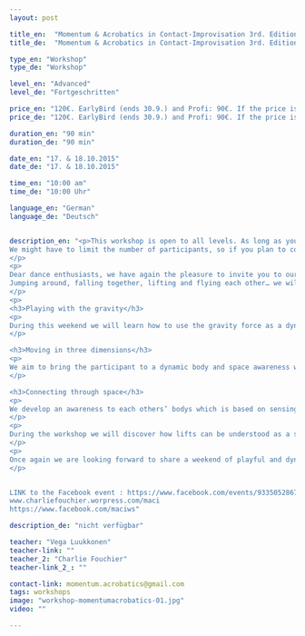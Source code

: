 ```yaml
---
layout: post

title_en:  "Momentum & Acrobatics in Contact-Improvisation 3rd. Edition"
title_de:  "Momentum & Acrobatics in Contact-Improvisation 3rd. Edition"

type_en: "Workshop"
type_de: "Workshop"

level_en: "Advanced"
level_de: "Fortgeschritten"

price_en: "120€. EarlyBird (ends 30.9.) and Profi: 90€. If the price is a problem for you, contact us."
price_de: "120€. EarlyBird (ends 30.9.) and Profi: 90€. If the price is a problem for you, contact us."

duration_en: "90 min"
duration_de: "90 min"

date_en: "17. & 18.10.2015"
date_de: "17. & 18.10.2015"

time_en: "10:00 am"
time_de: "10:00 Uhr"

language_en: "German"
language_de: "Deutsch"


description_en: "<p>This workshop is open to all levels. As long as you like to move and are willing to let yourself being taken by the dynamic of the movement, enjoying falling and flying, you are welcome to join!
We might have to limit the number of participants, so if you plan to come please register early on.
</p>
<p>
Dear dance enthusiasts, we have again the pleasure to invite you to our next Contact-Improvisation workshop in Berlin! After two very fruitful and enjoyable meetings in Berlin and Leipzig we want to keep on sharing our research around the use of dynamics in contact improvisation. Enjoying the momentum, more than ever!
Jumping around, falling together, lifting and flying each other… we will give you the possibility to discover various ways to play with the momentum, using it to feel, enjoy, create and sweat.
</p>
<p>
<h3>Playing with the gravity</h3>
<p>
During this weekend we will learn how to use the gravity force as a dynamic resource in our dance, finding ways to smoothly enter and leave physical contact while dancing together.
</p>

<h3>Moving in three dimensions</h3>
<p>
We aim to bring the participant to a dynamic body and space awareness which allows them to fully sense and spread their movement in three dimensions. This awareness gives us more freedom in our dance… and we can get more and more crazy in our improvisations!
</p>

<h3>Connecting through space</h3>
<p>
We develop an awareness to each others’ bodys which is based on sensing the movement of our gravity center. Through this awareness we become able to feel each others’ intentions in and out of physical contacts. In this frame we can open our dance to the space and become able to enjoy more freedom and more energy in our movements.
</p>
<p>
During the workshop we will discover how lifts can be understood as a smooth weight transfer between two connected centers; that falling can be experienced as a simple change of system; and that weight can be shared without contact, by becoming sensitive to our partner’s intentions. We can then let ourselves fall into fluent level changes, lifts and displacements through space.
</p>
<p>
Once again we are looking forward to share a weekend of playful and dynamic dances with you!
</p>


LINK to the Facebook event : https://www.facebook.com/events/933505286711533/
www.charliefouchier.worpress.com/maci
https://www.facebook.com/maciws"

description_de: "nicht verfügbar"

teacher: "Vega Luukkonen"
teacher-link: ""
teacher_2: "Charlie Fouchier"
teacher-link_2_: ""

contact-link: momentum.acrobatics@gmail.com
tags: workshops
image: "workshop-momentumacrobatics-01.jpg"
video: ""

---
```


